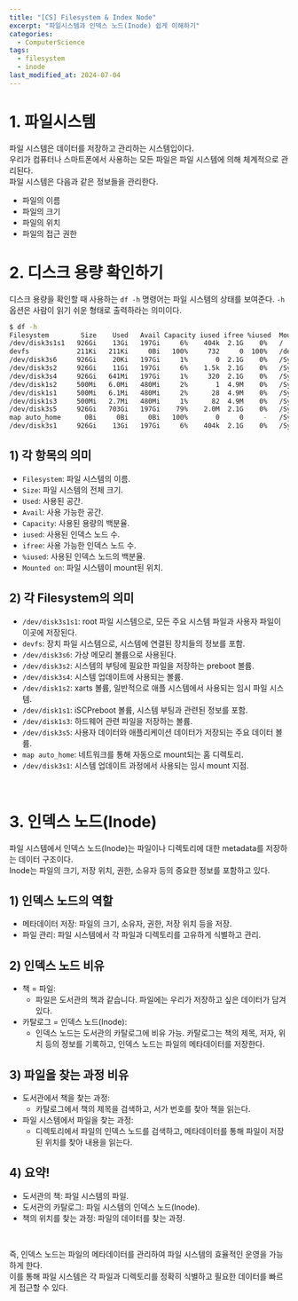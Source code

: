 ```yaml
---
title: "[CS] Filesystem & Index Node"
excerpt: "파일시스템과 인덱스 노드(Inode) 쉽게 이해하기"
categories:
  - ComputerScience
tags:
  - filesystem
  - inode
last_modified_at: 2024-07-04
---
```


# 1. 파일시스템

파일 시스템은 데이터를 저장하고 관리하는 시스템입이다. <br>
우리가 컴퓨터나 스마트폰에서 사용하는 모든 파일은 파일 시스템에 의해 체계적으로 관리된다. <br>
파일 시스템은 다음과 같은 정보들을 관리한다.

- 파일의 이름
- 파일의 크기
- 파일의 위치
- 파일의 접근 권한

# 2. 디스크 용량 확인하기

디스크 용량을 확인할 때 사용하는 `df -h` 명령어는 파일 시스템의 상태를 보여준다. `-h` 옵션은 사람이 읽기 쉬운 형태로 출력하라는 의미이다.

```bash
$ df -h
Filesystem        Size    Used   Avail Capacity iused ifree %iused  Mounted on
/dev/disk3s1s1   926Gi    13Gi   197Gi     6%    404k  2.1G    0%   /
devfs            211Ki   211Ki     0Bi   100%     732     0  100%   /dev
/dev/disk3s6     926Gi    20Ki   197Gi     1%       0  2.1G    0%   /System/Volumes/VM
/dev/disk3s2     926Gi    11Gi   197Gi     6%    1.5k  2.1G    0%   /System/Volumes/Preboot
/dev/disk3s4     926Gi   641Mi   197Gi     1%     320  2.1G    0%   /System/Volumes/Update
/dev/disk1s2     500Mi   6.0Mi   480Mi     2%       1  4.9M    0%   /System/Volumes/xarts
/dev/disk1s1     500Mi   6.1Mi   480Mi     2%      28  4.9M    0%   /System/Volumes/iSCPreboot
/dev/disk1s3     500Mi   2.7Mi   480Mi     1%      82  4.9M    0%   /System/Volumes/Hardware
/dev/disk3s5     926Gi   703Gi   197Gi    79%    2.0M  2.1G    0%   /System/Volumes/Data
map auto_home      0Bi     0Bi     0Bi   100%       0     0     -   /System/Volumes/Data/home
/dev/disk3s1     926Gi    13Gi   197Gi     6%    404k  2.1G    0%   /System/Volumes/Update/mnt1
```

## 1) 각 항목의 의미
- `Filesystem`: 파일 시스템의 이름.
- `Size`: 파일 시스템의 전체 크기.
- `Used`: 사용된 공간.
- `Avail`: 사용 가능한 공간.
- `Capacity`: 사용된 용량의 백분율.
- `iused`: 사용된 인덱스 노드 수.
- `ifree`: 사용 가능한 인덱스 노드 수.
- `%iused`: 사용된 인덱스 노드의 백분율.
- `Mounted on`: 파일 시스템이 mount된 위치.

## 2) 각 Filesystem의 의미
- `/dev/disk3s1s1`: root 파일 시스템으로, 모든 주요 시스템 파일과 사용자 파일이 이곳에 저장된다.
- `devfs`: 장치 파일 시스템으로, 시스템에 연결된 장치들의 정보를 포함.
- `/dev/disk3s6`: 가상 메모리 볼륨으로 사용된다.
- `/dev/disk3s2`: 시스템의 부팅에 필요한 파일을 저장하는 preboot 볼륨.
- `/dev/disk3s4`: 시스템 업데이트에 사용되는 볼륨.
- `/dev/disk1s2`: xarts 볼륨, 일반적으로 애플 시스템에서 사용되는 임시 파일 시스템.
- `/dev/disk1s1`: iSCPreboot 볼륨, 시스템 부팅과 관련된 정보를 포함.
- `/dev/disk1s3`: 하드웨어 관련 파일을 저장하는 볼륨.
- `/dev/disk3s5`: 사용자 데이터와 애플리케이션 데이터가 저장되는 주요 데이터 볼륨.
- `map auto_home`: 네트워크를 통해 자동으로 mount되는 홈 디렉토리.
- `/dev/disk3s1`: 시스템 업데이트 과정에서 사용되는 임시 mount 지점.

<br>

# 3. 인덱스 노드(Inode)
파일 시스템에서 인덱스 노드(Inode)는 파일이나 디렉토리에 대한 metadata를 저장하는 데이터 구조이다. <br>
Inode는 파일의 크기, 저장 위치, 권한, 소유자 등의 중요한 정보를 포함하고 있다.

## 1) 인덱스 노드의 역할
- 메타데이터 저장: 파일의 크기, 소유자, 권한, 저장 위치 등을 저장.
- 파일 관리: 파일 시스템에서 각 파일과 디렉토리를 고유하게 식별하고 관리.

## 2) 인덱스 노드 비유
- 책 = 파일:
  - 파일은 도서관의 책과 같습니다. 파일에는 우리가 저장하고 싶은 데이터가 담겨 있다.
- 카탈로그 = 인덱스 노드(Inode):
  - 인덱스 노드는 도서관의 카탈로그에 비유 가능. 카탈로그는 책의 제목, 저자, 위치 등의 정보를 기록하고, 인덱스 노드는 파일의 메타데이터를 저장한다.

## 3) 파일을 찾는 과정 비유
- 도서관에서 책을 찾는 과정:
  - 카탈로그에서 책의 제목을 검색하고, 서가 번호를 찾아 책을 읽는다.
- 파일 시스템에서 파일을 찾는 과정:
  - 디렉토리에서 파일의 인덱스 노드를 검색하고, 메타데이터를 통해 파일이 저장된 위치를 찾아 내용을 읽는다.

## 4) 요약!
- 도서관의 책: 파일 시스템의 파일.
- 도서관의 카탈로그: 파일 시스템의 인덱스 노드(Inode).
- 책의 위치를 찾는 과정: 파일의 데이터를 찾는 과정.

<br>

즉, 인덱스 노드는 파일의 메타데이터를 관리하여 파일 시스템의 효율적인 운영을 가능하게 한다. <br>
이를 통해 파일 시스템은 각 파일과 디렉토리를 정확히 식별하고 필요한 데이터를 빠르게 접근할 수 있다.

